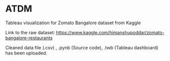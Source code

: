 # ATDM
Tableau visualization for Zomato Bangalore dataset from Kaggle


Link to the raw dataset: https://www.kaggle.com/himanshupoddar/zomato-bangalore-restaurants

Cleaned data file (.csv) , .pynb (Source code), .twb (Tableau dashboard) has been uploaded.

